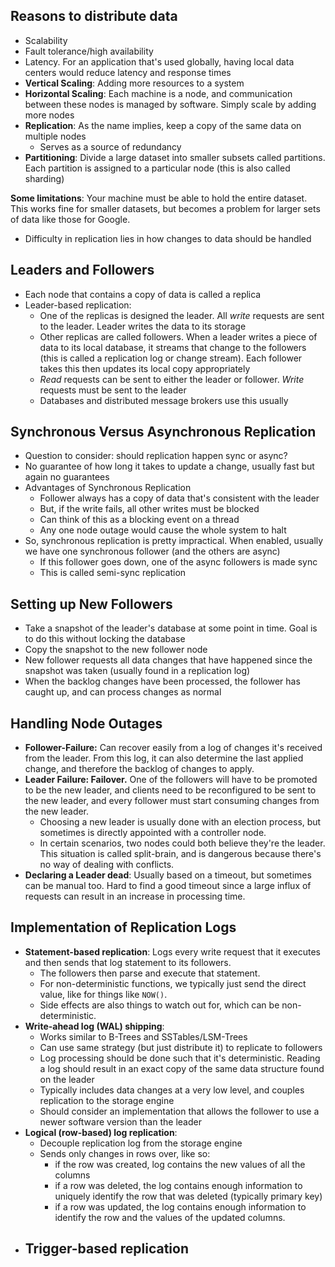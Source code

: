 ## Reasons to distribute data
- Scalability
- Fault tolerance/high availability
- Latency. For an application that's used globally, having local data centers would reduce latency and response times
- **Vertical Scaling**: Adding more resources to a system
- **Horizontal Scaling**: Each machine is a node, and communication between these nodes is managed by software. Simply scale by adding more nodes
- **Replication**: As the name implies, keep a copy of the same data on multiple nodes
	- Serves as a source of redundancy
- **Partitioning**: Divide a large dataset into smaller subsets called partitions. Each partition is assigned to a particular node (this is also called sharding)


**Some limitations**: Your machine must be able to hold the entire dataset. This works fine for smaller datasets, but becomes a problem for larger sets of data like those for Google.
- Difficulty in replication lies in how changes to data should be handled

## Leaders and Followers
- Each node that contains a copy of data is called a replica
- Leader-based replication: 
	- One of the replicas is designed the leader. All *write* requests are sent to the leader. Leader writes the data to its storage
	- Other replicas are called followers. When a leader writes a piece of data to its local database, it streams that change to the followers (this is called a replication log or change stream). Each follower takes this then updates its local copy appropriately
	- *Read* requests can be sent to either the leader or follower. *Write* requests must be sent to the leader
	- Databases and distributed message brokers use this usually

## Synchronous Versus Asynchronous Replication
- Question to consider: should replication happen sync or async?
- No guarantee of how long it takes to update a change, usually fast but again no guarantees 
- Advantages of Synchronous Replication
	- Follower always has a copy of data that's consistent with the leader
	- But, if the write fails, all other writes must be blocked
	- Can think of this as a blocking event on a thread
	- Any one node outage would cause the whole system to halt
- So, synchronous replication is pretty impractical. When enabled, usually we have one synchronous follower (and the others are async)
	- If this follower goes down, one of the async followers is made sync
	- This is called semi-sync replication

## Setting up New Followers
- Take a snapshot of the leader's database at some point in time. Goal is to do this without locking the database
- Copy the snapshot to the new follower node
- New follower requests all data changes that have happened since the snapshot was taken (usually found in a replication log)
- When the backlog changes have been processed, the follower has caught up, and can process changes as normal

## Handling Node Outages
- **Follower-Failure:** Can recover easily from a log of changes it's received from the leader. From this log, it can also determine the last applied change, and therefore the backlog of changes to apply.
- **Leader Failure: Failover.** One of the followers will have to be promoted to be the new leader, and clients need to be reconfigured to be sent to the new leader, and every follower must start consuming changes from the new leader. 
	- Choosing a new leader is usually done with an election process, but sometimes is directly appointed with a controller node.
	- In certain scenarios, two nodes could both believe they're the leader. This situation is called split-brain, and is dangerous because there's no way of dealing with conflicts. 
- **Declaring a Leader dead**: Usually based on a timeout, but sometimes can be manual too. Hard to find a good timeout since a large influx of requests can result in an increase in processing time.

## Implementation of Replication Logs
- **Statement-based replication**: Logs every write request that it executes and then sends that log statement to its followers.
	- The followers then parse and execute that statement.
	- For non-deterministic functions, we typically just send the direct value, like for things like `NOW()`.
	- Side effects are also things to watch out for, which can be non-deterministic.
- **Write-ahead log (WAL) shipping**:
	- Works similar to B-Trees and SSTables/LSM-Trees
	- Can use same strategy (but just distribute it) to replicate to followers
	- Log processing should be done such that it's deterministic. Reading a log should result in an exact copy of the same data structure found on the leader
	- Typically includes data changes at a very low level, and couples replication to the storage engine
	- Should consider an implementation that allows the follower to use a newer software version than the leader
- **Logical (row-based) log replication**:
	- Decouple replication log from the storage engine
	- Sends only changes in rows over, like so:
		- if the row was created, log contains the new values of all the columns
		- if a row was deleted, the log contains enough information to uniquely identify the row that was deleted (typically primary key)
		- if a row was updated, the log contains enough information to identify the row and the values of the updated columns.
- **Trigger-based replication**
	- 

